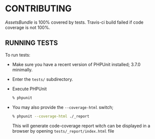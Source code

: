 # CONTRIBUTING

_AssetsBundle_ is 100% covered by tests. Travis-ci build failed if code coverage is not 100%.

## RUNNING TESTS

To run tests:

- Make sure you have a recent version of PHPUnit installed; 3.7.0
  minimally.
- Enter the `tests/` subdirectory.
- Execute PHPUnit

  ```sh
  % phpunit
  ```

- You may also provide the `--coverage-html` switch;

  ```sh
  % phpunit --coverage-html ./_report
  ```

  This will generate code-coverage report witch can be displayed in a browser by opening `tests/_report/index.html` file
  

